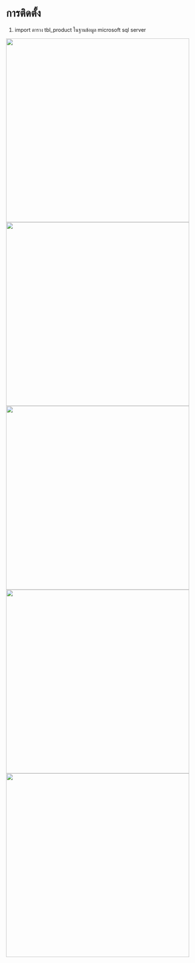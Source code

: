 # การติดตั้ง
1. import ตาราง tbl_product ในฐานข้อมูล microsoft sql server

<img src="https://user-images.githubusercontent.com/7127833/188935318-11c3d3b7-107d-4236-a0ea-719b91ff6053.PNG" width="500px"> <img src="https://user-images.githubusercontent.com/7127833/188934439-fb0563c5-39aa-41ad-82b9-457879672414.PNG" width="500px"><img src="https://user-images.githubusercontent.com/7127833/188934451-e785c6d0-3085-4ef9-85b0-81de4b876927.PNG" width="500px">
<img src="https://user-images.githubusercontent.com/7127833/188934466-4a4b0da2-33ea-4a27-b8d2-fa4026c181c4.PNG" width="500px"><img src="https://user-images.githubusercontent.com/7127833/188936345-9aa7668e-4d84-48d4-98ad-f47913a54ff4.PNG" width="500px">

